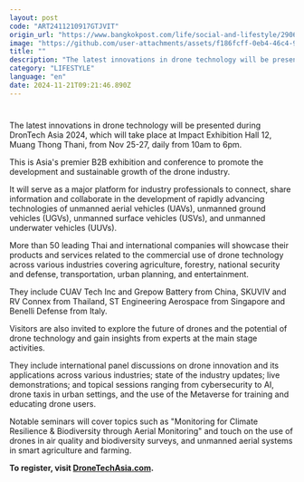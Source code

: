 ```yaml
---
layout: post
code: "ART2411210917GTJVIT"
origin_url: "https://www.bangkokpost.com/life/social-and-lifestyle/2906146/immerse-in-the-world-of-drones"
image: "https://github.com/user-attachments/assets/f186fcff-0eb4-46c4-963b-f6fd467295fd"
title: ""
description: "The latest innovations in drone technology will be presented during DronTech Asia 2024, which will take place at Impact Exhibition Hall 12, Muang Thong Thani, from Nov 25-27, daily from 10am to 6pm."
category: "LIFESTYLE"
language: "en"
date: 2024-11-21T09:21:46.890Z
---
```


# 

The latest innovations in drone technology will be presented during DronTech Asia 2024, which will take place at Impact Exhibition Hall 12, Muang Thong Thani, from Nov 25-27, daily from 10am to 6pm.

This is Asia's premier B2B exhibition and conference to promote the development and sustainable growth of the drone industry.

It will serve as a major platform for industry professionals to connect, share information and collaborate in the development of rapidly advancing technologies of unmanned aerial vehicles (UAVs), unmanned ground vehicles (UGVs), unmanned surface vehicles (USVs), and unmanned underwater vehicles (UUVs).

More than 50 leading Thai and international companies will showcase their products and services related to the commercial use of drone technology across various industries covering agriculture, forestry, national security and defense, transportation, urban planning, and entertainment.

They include CUAV Tech Inc and Grepow Battery from China, SKUVIV and RV Connex from Thailand, ST Engineering Aerospace from Singapore and Benelli Defense from Italy.

Visitors are also invited to explore the future of drones and the potential of drone technology and gain insights from experts at the main stage activities.

They include international panel discussions on drone innovation and its applications across various industries; state of the industry updates; live demonstrations; and topical sessions ranging from cybersecurity to AI, drone taxis in urban settings, and the use of the Metaverse for training and educating drone users.

Notable seminars will cover topics such as "Monitoring for Climate Resilience & Biodiversity through Aerial Monitoring" and touch on the use of drones in air quality and biodiversity surveys, and unmanned aerial systems in smart agriculture and farming.

**To register, visit [DroneTechAsia.com](http://DroneTechAsia.com).**